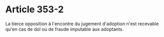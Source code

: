# Article 353-2

La tierce opposition à l'encontre du jugement d'adoption n'est recevable qu'en cas de dol ou de fraude imputable aux adoptants.